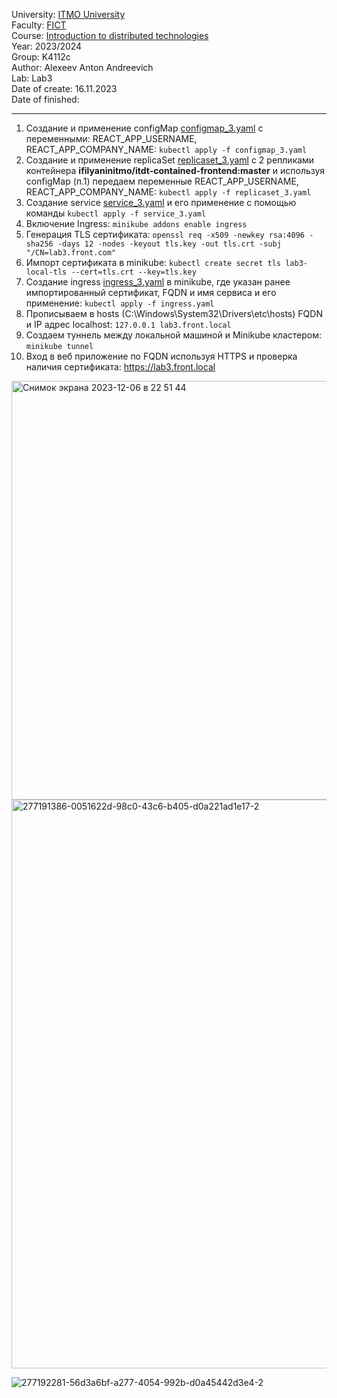University: [ITMO University](https://itmo.ru/ru/)\
Faculty: [FICT](https://fict.itmo.ru)\
Course: [Introduction to distributed technologies](https://github.com/itmo-ict-faculty/introduction-to-distributed-technologies)\
Year: 2023/2024\
Group: K4112c\
Author: Alexeev Anton Andreevich\
Lab: Lab3\
Date of create: 16.11.2023\
Date of finished: 

___
1) Cоздание и применение configMap [configmap_3.yaml](configmap_3.yaml) с переменными: REACT_APP_USERNAME, REACT_APP_COMPANY_NAME: ``kubectl apply -f configmap_3.yaml``
2) Cоздание и применение replicaSet [replicaset_3.yaml](replicaset_3.yaml) с 2 репликами контейнера **ifilyaninitmo/itdt-contained-frontend:master** и используя configMap (п.1) передаем переменные REACT_APP_USERNAME, REACT_APP_COMPANY_NAME: ``kubectl apply -f replicaset_3.yaml``
3) Создание service [service_3.yaml](service_3.yaml) и его применение с помощью команды ``kubectl apply -f service_3.yaml``
4) Включение Ingress: ``minikube addons enable ingress``
5) Генерация TLS сертификата: ``openssl req -x509 -newkey rsa:4096 -sha256 -days 12 -nodes -keyout tls.key -out tls.crt -subj "/CN=lab3.front.com"``
6) Импорт сертификата в minikube: ``kubectl create secret tls lab3-local-tls --cert=tls.crt --key=tls.key``
7) Cоздание ingress [ingress_3.yaml](ingress_3.yaml) в minikube, где указан ранее импортированный сертификат, FQDN и имя сервиса и его применение: ``kubectl apply -f ingress.yaml``
8) Прописываем в hosts (C:\Windows\System32\Drivers\etc\hosts) FQDN и IP адрес localhost: ``127.0.0.1 lab3.front.local``
9) Создаем туннель между локальной машиной и Minikube кластером: ``minikube tunnel``
10) Вход в веб приложение по FQDN используя HTTPS и проверка наличия сертификата: https://lab3.front.local

<img width="670" alt="Снимок экрана 2023-12-06 в 22 51 44" src="https://github.com/creagent/2023_2024-introduction_to_distributed_technologies-K4112c-alexeev_a_a/assets/70636573/36edc55b-68c9-4f77-bced-a376d4586d49">

<img width="910" alt="277191386-0051622d-98c0-43c6-b405-d0a221ad1e17-2" src="https://github.com/creagent/2023_2024-introduction_to_distributed_technologies-K4112c-alexeev_a_a/assets/70636573/211d9295-1cbd-4a7a-8aae-6f6d3d92f3a9">

![277192281-56d3a6bf-a277-4054-992b-d0a45442d3e4-2](https://github.com/creagent/2023_2024-introduction_to_distributed_technologies-K4112c-alexeev_a_a/assets/70636573/755b2bbf-1aab-417b-84e9-3035a6ca755f)


